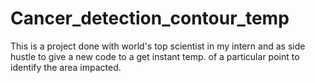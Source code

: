 # Cancer_detection_contour_temp
This is a project done with world's top scientist in my intern and as side hustle to give a new code to a get instant temp. of a particular point to identify the area impacted.
